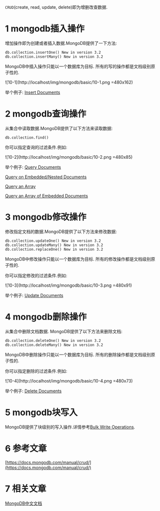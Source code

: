 `CRUD`(create, read, update, delete)即为增删改查数据.

1 mongodb插入操作
===

增加操作即为创建或者插入数据.MongoDB提供了一下方法:

```
db.collection.insertOne() New in version 3.2
db.collection.insertMany() New in version 3.2
```

MongoDB中插入操作只能以一个数据库为目标. 所有的写的操作都是文档级别原子性的.

![10-1](http://localhost/img/mongodb/basic/10-1.png =480x162)

举个例子:
[Insert Documents](https://docs.mongodb.com/manual/tutorial/insert-documents/)

2 mongodb查询操作
===

从集合中读取数据.MongoDB提供了以下方法来读取数据:

```
db.collection.find()
```

你可以指定查询的过滤条件.例如:

![10-2](http://localhost/img/mongodb/basic/10-2.png =480x85)

举个例子:
[Query Documents](https://docs.mongodb.com/manual/tutorial/query-documents/)

[Query on Embedded/Nested Documents](https://docs.mongodb.com/manual/tutorial/query-embedded-documents/)

[Query an Array](https://docs.mongodb.com/manual/tutorial/query-arrays/)

[Query an Array of Embedded Documents](https://docs.mongodb.com/manual/tutorial/query-array-of-documents/)

3 mongodb修改操作
===

修改指定文档的数据.MongoDB提供了以下方法来修改数据:

```
db.collection.updateOne() New in version 3.2
db.collection.updateMany() New in version 3.2
db.collection.replaceOne() New in version 3.2
```

MongoDB中修改操作只能以一个数据库为目标. 所有的修改操作都是文档级别原子性的.

你可以指定修改的过滤条件.例如:

![10-3](http://localhost/img/mongodb/basic/10-3.png =480x91)

举个例子:
[Update Documents](https://docs.mongodb.com/manual/tutorial/update-documents/)

4 mongodb删除操作
===

从集合中删除文档数据. MongoDB提供了以下方法来删除文档:

```
db.collection.deleteOne() New in version 3.2
db.collection.deleteMany() New in version 3.2
```

MongoDB中删除操作只能以一个数据库为目标. 所有的删除操作都是文档级别原子性的.

你可以指定删除的过滤条件.例如:

![10-4](http://localhost/img/mongodb/basic/10-4.png =480x73)

举个例子:
[Delete Documents](https://docs.mongodb.com/manual/tutorial/remove-documents/)

5 mongodb块写入
===

MongoDB提供了块级别的写入操作.详情参考[Bulk Write Operations](https://docs.mongodb.com/manual/core/bulk-write-operations/).

6 参考文章
===

[https://docs.mongodb.com/manual/crud/](https://docs.mongodb.com/manual/crud/)

7 相关文章
===

[MongoDB中文文档](http://localhost/article/mongodb/index.html)